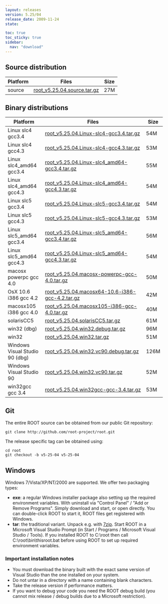 ```yaml
---
layout: releases
version: 5.25/04
release_date: 2009-11-24
state:

toc: true
toc_sticky: true
sidebar:
  nav: "download"
---
```


>


## Source distribution

| Platform       | Files | Size |
|-----------|-------|-----|
| source | [root_v5.25.04.source.tar.gz](https://root.cern.ch/download/root_v5.25.04.source.tar.gz) |  27M |


## Binary distributions

| Platform       | Files | Size |
|-----------|-------|-----|
| Linux slc4 gcc3.4 | [root_v5.25.04.Linux-slc4-gcc3.4.tar.gz](https://root.cern.ch/download/root_v5.25.04.Linux-slc4-gcc3.4.tar.gz) |  54M |
| Linux slc4 gcc4.3 | [root_v5.25.04.Linux-slc4-gcc4.3.tar.gz](https://root.cern.ch/download/root_v5.25.04.Linux-slc4-gcc4.3.tar.gz) |  53M |
| Linux slc4_amd64 gcc3.4 | [root_v5.25.04.Linux-slc4_amd64-gcc3.4.tar.gz](https://root.cern.ch/download/root_v5.25.04.Linux-slc4_amd64-gcc3.4.tar.gz) |  55M |
| Linux slc4_amd64 gcc4.3 | [root_v5.25.04.Linux-slc4_amd64-gcc4.3.tar.gz](https://root.cern.ch/download/root_v5.25.04.Linux-slc4_amd64-gcc4.3.tar.gz) |  54M |
| Linux slc5 gcc3.4 | [root_v5.25.04.Linux-slc5-gcc3.4.tar.gz](https://root.cern.ch/download/root_v5.25.04.Linux-slc5-gcc3.4.tar.gz) |  54M |
| Linux slc5 gcc4.3 | [root_v5.25.04.Linux-slc5-gcc4.3.tar.gz](https://root.cern.ch/download/root_v5.25.04.Linux-slc5-gcc4.3.tar.gz) |  53M |
| Linux slc5_amd64 gcc3.4 | [root_v5.25.04.Linux-slc5_amd64-gcc3.4.tar.gz](https://root.cern.ch/download/root_v5.25.04.Linux-slc5_amd64-gcc3.4.tar.gz) |  56M |
| Linux slc5_amd64 gcc4.3 | [root_v5.25.04.Linux-slc5_amd64-gcc4.3.tar.gz](https://root.cern.ch/download/root_v5.25.04.Linux-slc5_amd64-gcc4.3.tar.gz) |  54M |
| macosx powerpc gcc 4.0 | [root_v5.25.04.macosx-powerpc-gcc-4.0.tar.gz](https://root.cern.ch/download/root_v5.25.04.macosx-powerpc-gcc-4.0.tar.gz) |  50M |
| OsX 10.6 i386 gcc 4.2 | [root_v5.25.04.macosx64-10.6-i386-gcc-4.2.tar.gz](https://root.cern.ch/download/root_v5.25.04.macosx64-10.6-i386-gcc-4.2.tar.gz) |  42M |
| macosx105 i386 gcc 4.0 | [root_v5.25.04.macosx105-i386-gcc-4.0.tar.gz](https://root.cern.ch/download/root_v5.25.04.macosx105-i386-gcc-4.0.tar.gz) |  40M |
| solarisCC5 | [root_v5.25.04.solarisCC5.tar.gz](https://root.cern.ch/download/root_v5.25.04.solarisCC5.tar.gz) |  61M |
| win32 (dbg) | [root_v5.25.04.win32.debug.tar.gz](https://root.cern.ch/download/root_v5.25.04.win32.debug.tar.gz) |  96M |
| win32 | [root_v5.25.04.win32.tar.gz](https://root.cern.ch/download/root_v5.25.04.win32.tar.gz) |  51M |
| Windows Visual Studio 90 (dbg) | [root_v5.25.04.win32.vc90.debug.tar.gz](https://root.cern.ch/download/root_v5.25.04.win32.vc90.debug.tar.gz) | 126M |
| Windows Visual Studio 90 | [root_v5.25.04.win32.vc90.tar.gz](https://root.cern.ch/download/root_v5.25.04.win32.vc90.tar.gz) |  52M |
| win32gcc gcc 3.4 | [root_v5.25.04.win32gcc-gcc-3.4.tar.gz](https://root.cern.ch/download/root_v5.25.04.win32gcc-gcc-3.4.tar.gz) |  53M |


## Git
The entire ROOT source can be obtained from our public Git repository:

~~~
git clone http://github.com/root-project/root.git
~~~
The release specific tag can be obtained using:
~~~
cd root
git checkout -b v5-25-04 v5-25-04
~~~


## Windows
Windows 7/Vista/XP/NT/2000 are supported. We offer two packaging types:

 * **exe**: a regular Windows installer package also setting up the required environment variables. With uninstall via "Control Panel" / "Add or Remove Programs". Simply download and start, or open directly. You can double-click ROOT to start it, ROOT files get registered with Windows.
 * **tar**: the traditional variant. Unpack e.g. with [7zip](http://www.7-zip.org). Start ROOT in a Microsoft Visual Studio Prompt (in Start / Programs / Microsoft Visual Studio / Tools). If you installed ROOT to C:\root then call C:\root\bin\thisroot.bat before using ROOT to set up required environment variables.

### Important installation notes
 * You must download the binary built with the exact same version of Visual Studio than the one installed on your system.
 * Do not untar in a directory with a name containing blank characters.
 * Take the release version if performance matters.
 * If you want to debug your code you need the ROOT debug build (you cannot mix release / debug builds due to a Microsoft restriction).

